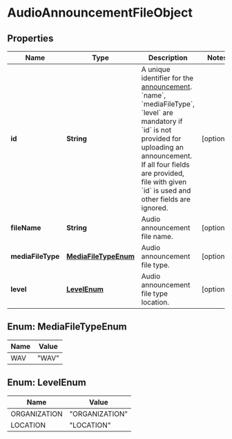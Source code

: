 <!--  Copyright 2025 Cisco Systems Inc.

Permission is hereby granted, free of charge, to any person obtaining a copy
of this software and associated documentation files (the "Software"), to deal
in the Software without restriction, including without limitation the rights
to use, copy, modify, merge, publish, distribute, sublicense, and/or sell
copies of the Software, and to permit persons to whom the Software is
furnished to do so, subject to the following conditions:

The above copyright notice and this permission notice shall be included in
all copies or substantial portions of the Software.

THE SOFTWARE IS PROVIDED "AS IS", WITHOUT WARRANTY OF ANY KIND, EXPRESS OR
IMPLIED, INCLUDING BUT NOT LIMITED TO THE WARRANTIES OF MERCHANTABILITY,
FITNESS FOR A PARTICULAR PURPOSE AND NONINFRINGEMENT. IN NO EVENT SHALL THE
AUTHORS OR COPYRIGHT HOLDERS BE LIABLE FOR ANY CLAIM, DAMAGES OR OTHER
LIABILITY, WHETHER IN AN ACTION OF CONTRACT, TORT OR OTHERWISE, ARISING FROM,
OUT OF OR IN CONNECTION WITH THE SOFTWARE OR THE USE OR OTHER DEALINGS IN
THE SOFTWARE.-->


# AudioAnnouncementFileObject


## Properties

| Name | Type | Description | Notes |
|------------ | ------------- | ------------- | -------------|
|**id** | **String** | A unique identifier for the [announcement](/docs/api/v1/features-announcement-repository). &#x60;name&#x60;, &#x60;mediaFileType&#x60;, &#x60;level&#x60; are mandatory if &#x60;id&#x60; is not provided for uploading an announcement. If all four fields are provided, file with given &#x60;id&#x60; is used and other fields are ignored. |  [optional] |
|**fileName** | **String** | Audio announcement file name. |  [optional] |
|**mediaFileType** | [**MediaFileTypeEnum**](#MediaFileTypeEnum) | Audio announcement file type. |  [optional] |
|**level** | [**LevelEnum**](#LevelEnum) | Audio announcement file type location. |  [optional] |



## Enum: MediaFileTypeEnum

| Name | Value |
|---- | -----|
| WAV | &quot;WAV&quot; |



## Enum: LevelEnum

| Name | Value |
|---- | -----|
| ORGANIZATION | &quot;ORGANIZATION&quot; |
| LOCATION | &quot;LOCATION&quot; |



